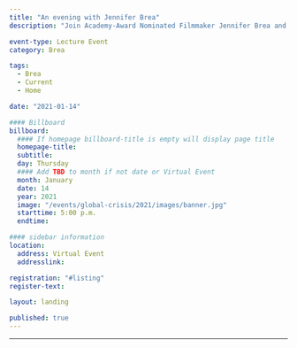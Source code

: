 ```yaml
---
title: "An evening with Jennifer Brea"
description: "Join Academy-Award Nominated Filmmaker Jennifer Brea and anthropologist and writer Megan Moodie for an evening of conversation and reflection on chronic illness, the global crisis of care, and Covid-19."

event-type: Lecture Event
category: Brea

tags:
  - Brea
  - Current
  - Home

date: "2021-01-14"

#### Billboard
billboard:
  #### If homepage billboard-title is empty will display page title
  homepage-title: 
  subtitle:
  day: Thursday
  #### Add TBD to month if not date or Virtual Event
  month: January
  date: 14
  year: 2021
  image: "/events/global-crisis/2021/images/banner.jpg"
  starttime: 5:00 p.m.
  endtime: 

#### sidebar information
location:
  address: Virtual Event
  addresslink: 

registration: "#listing"
register-text: 

layout: landing

published: true
---
```


<a name="listing"></a> 

---

